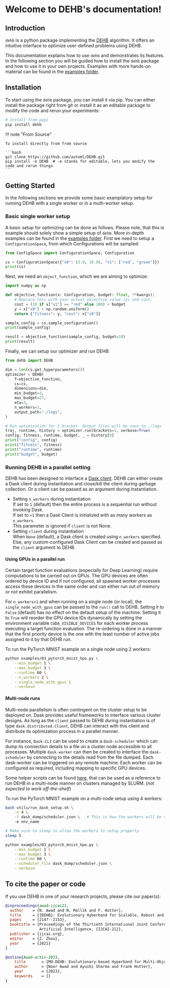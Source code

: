 # Welcome to DEHB's documentation!

## Introduction

`dehb` is a python package implementing the [DEHB](https://arxiv.org/abs/2105.09821) algorithm. It offers an intuitive interface to optimize user-defined problems using DEHB.

This documentation explains how to use `dehb` and demonstrates its features. In the following section you will be guided how to install the `dehb` package and how to use it in your own projects. Examples with more hands-on material can be found in the [examples folder](../examples/).

## Installation

To start using the `dehb` package, you can install it via pip. You can either install the package right from git or install it as an editable package to modify the code and rerun your experiments:

```bash
# Install from pypi
pip install dehb
```

!!! note "From Source"

    To install directly from from source

    ```bash
    git clone https://github.com/automl/DEHB.git
    pip install -e DEHB  # -e stands for editable, lets you modify the code and rerun things
    ```

## Getting Started

In the following sections we provide some basic examplatory setup for running DEHB with a single worker or in a multi-worker setup.

### Basic single worker setup
A basic setup for optimizing can be done as follows. Please note, that this is example should solely show a simple setup of `dehb`. More in-depth examples can be found in the [examples folder](../examples/). First we need to setup a `ConfigurationSpace`, from which Configurations will be sampled:

```python exec="true" source="material-block" result="python" title="Configuration Space" session="someid"
from ConfigSpace import ConfigurationSpace, Configuration

cs = ConfigurationSpace({"x0": (3.0, 10.0), "x1": ["red", "green"]})
print(cs)
```

Next, we need an `object_function`, which we are aiming to optimize:
```python exec="true" source="material-block" result="python" title="Configuration Space" session="someid"
import numpy as np

def objective_function(x: Configuration, budget: float, **kwargs):
    # Replace this with your actual objective value (y) and cost.
    cost = (10 if x["x1"] == "red" else 100) + budget
    y = x["x0"] + np.random.uniform()
    return {"fitness": y, "cost": x["x0"]}

sample_config = cs.sample_configuration()
print(sample_config)

result = objective_function(sample_config, budget=10)
print(result)
```

Finally, we can setup our optimizer and run DEHB:

```python exec="true" source="material-block" result="python" title="Configuration Space" session="someid"
from dehb import DEHB

dim = len(cs.get_hyperparameters())
optimizer = DEHB(
    f=objective_function,
    cs=cs,
    dimensions=dim,
    min_budget=3,
    max_budget=27,
    eta=3,
    n_workers=1,
    output_path="./logs",
)

# Run optimization for 1 bracket. Output files will be save to ./logs
traj, runtime, history = optimizer.run(brackets=1, verbose=True)
config, fitness, runtime, budget, _ = history[0]
print("config", config)
print("fitness", fitness)
print("runtime", runtime)
print("budget", budget)
```

### Running DEHB in a parallel setting

DEHB has been designed to interface a [Dask client](https://distributed.dask.org/en/latest/api.html#distributed.Client).
DEHB can either create a Dask client during instantiation and close/kill the client during garbage collection. 
Or a client can be passed as an argument during instantiation.

* Setting `n_workers` during instantiation \
    If set to `1` (default) then the entire process is a sequential run without invoking Dask. \
    If set to `>1` then a Dask Client is initialized with as many workers as `n_workers`. \
    This parameter is ignored if `client` is not None.
* Setting `client` during instantiation \
    When `None` (default), a Dask client is created using `n_workers` specified. \
    Else, any custom-configured Dask Client can be created and passed as the `client` argument to DEHB.
  
#### Using GPUs in a parallel run

Certain target function evaluations (especially for Deep Learning) require computations to be 
carried out on GPUs. The GPU devices are often ordered by device ID and if not configured, all 
spawned worker processes access these devices in the same order and can either run out of memory or
not exhibit parallelism.

For `n_workers>1` and when running on a single node (or local), the `single_node_with_gpus` can be 
passed to the `run()` call to DEHB. Setting it to `False` (default) has no effect on the default setup 
of the machine. Setting it to `True` will reorder the GPU device IDs dynamically by setting the environment 
variable `CUDA_VISIBLE_DEVICES` for each worker process executing a target function evaluation. The re-ordering 
is done in a manner that the first priority device is the one with the least number of active jobs assigned 
to it by that DEHB run.

To run the PyTorch MNIST example on a single node using 2 workers:  
```bash
python examples/03_pytorch_mnist_hpo.py \
    --min_budget 1 \
    --max_budget 3 \
    --runtime 60 \
    --n_workers 2 \
    --single_node_with_gpus \
    --verbose
```

#### Multi-node runs

Multi-node parallelism is often contingent on the cluster setup to be deployed on. Dask provides useful 
frameworks to interface various cluster designs. As long as the `client` passed to DEHB during 
instantiation is of type `dask.distributed.Client`, DEHB can interact with this client and 
distribute its optimization process in a parallel manner. 

For instance, `Dask-CLI` can be used to create a `dask-scheduler` which can dump its connection 
details to a file on a cluster node accessible to all processes. Multiple `dask-worker` can then be
created to interface the `dask-scheduler` by connecting to the details read from the file dumped. Each
dask-worker can be triggered on any remote machine. Each worker can be configured as required, 
including mapping to specific GPU devices. 

Some helper scripts can be found [here](../utils/), that can be used as a reference to run DEHB in a multi-node 
manner on clusters managed by SLURM. (*not expected to work off-the-shelf*)

To run the PyTorch MNIST example on a multi-node setup using 4 workers:
```bash
bash utils/run_dask_setup.sh \
    -n 4 \
    -f dask_dump/scheduler.json \   # This is how the workers will be discovered by DEHB
    -e env_name

# Make sure to sleep to allow the workers to setup properly
sleep 5

python examples/03_pytorch_mnist_hpo.py \
    --min_budget 1 \
    --max_budget 3 \
    --runtime 60 \
    --scheduler_file dask_dump/scheduler.json \
    --verbose
```

## To cite the paper or code
If you use DEHB in one of your research projects, please cite our paper(s):
```bibtex
@inproceedings{awad-ijcai21,
  author    = {N. Awad and N. Mallik and F. Hutter},
  title     = {{DEHB}: Evolutionary Hyberband for Scalable, Robust and Efficient Hyperparameter Optimization},
  pages     = {2147--2153},
  booktitle = {Proceedings of the Thirtieth International Joint Conference on
               Artificial Intelligence, {IJCAI-21}},
  publisher = {ijcai.org},
  editor    = {Z. Zhou},
  year      = {2021}
}

@online{Awad-arXiv-2023,
    title       = {MO-DEHB: Evolutionary-based Hyperband for Multi-Objective Optimization},
    author      = {Noor Awad and Ayushi Sharma and Frank Hutter},
    year        = {2023},
    keywords    = {}
}
```